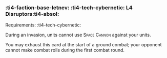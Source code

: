 ### :ti4-faction-base-letnev: :ti4-tech-cybernetic: **L4 Disruptors**:ti4-absol:

Requirements: :ti4-tech-cybernetic:

During an invasion, units cannot use <span style="font-variant:small-caps;">Space Cannon</span> against your units.

You may exhaust this card at the start of a ground combat; your opponent cannot make combat rolls during the first combat round.
